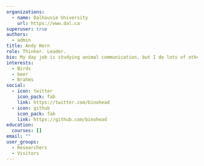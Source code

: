```yaml
---
organizations:
  - name: Dalhousie University
    url: https://www.dal.ca
superuser: true
authors:
  - admin
title: Andy Horn
role: Thinker. Leader.
bio: My day job is studying animal communication, but I do lots of other stuff, too.
interests:
  - Birds
  - beer
  - Brahms
social:
  - icon: twitter
    icon_pack: fab
    link: https://twitter.com/binohead
  - icon: github
    icon_pack: fab
    link: https://github.com/binohead
education:
  courses: []
email: ""
user_groups:
  - Researchers
  - Visitors
---
```

